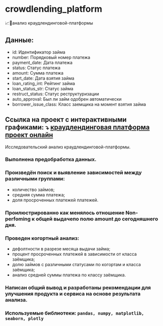 # crowdlending_platform
:chart_with_upwards_trend::briefcase:анализ краудлендинговой-платформы
## Данные:
- id: Идентификатор займа
- number: Порядковый номер платежа
- payment_date: Дата платежа
- status: Статус платежа
- amount: Сумма платежа
- start_date: Дата взятия займа
- loan_rating_int: Рейтинг займа
- loan_status_str: Статус займа
- restruct_status: Статус реструктуризации
- auto_approval: Был ли займ одобрен автоматически
- borrower_issue_class: Класс заемщика на момент взятия займа
## Ссылка на проект с интерактивными графиками: :arrow_heading_down: <a href = "https://nbviewer.org/gist/DullSystem/ec2e00142efb8c0b444be41494d6b517">краудлендинговая платформа проект онлайн</a>
Исследовательский анализ краудлендинговой-платформы.
### Выполнена предобработка данных.
### Произведён поиск и выявление зависимостей между различными группами:
- количество займов;
- средняя сумма платежа;
- доля просроченных платежей платежей.
### Проилюстрированно как менялось отношение Non-perfoming к общей выдачепо полю amount до сегодняшнего дня.
### Проведен когортный анализ:
- дефолтности в разрезе месяца выдачи займа;
- процент просроченных платежей в зависимости от класса заёмщика;
- долю займов с различными статусами по когортам и класса заёмщика;
- анализ средней суммы платежа по классу заёмщика.
### Написан общий вывод и разработаны рекомендации для улучшения продукта и сервиса на основе результата анализа.
### Используемые библиотеки: `pandas, numpy, matplotlib, seaborn, plotly`
